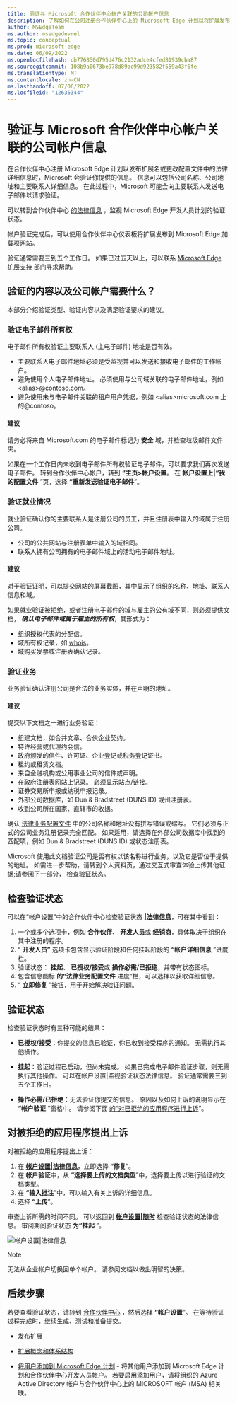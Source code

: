 ```yaml
---
title: 验证与 Microsoft 合作伙伴中心帐户关联的公司帐户信息
description: 了解如何在公司注册合作伙伴中心上的 Microsoft Edge 计划以将扩展发布到 Microsoft Edge 加载项网站时验证帐户信息。
author: MSEdgeTeam
ms.author: msedgedevrel
ms.topic: conceptual
ms.prod: microsoft-edge
ms.date: 06/09/2022
ms.openlocfilehash: cb776850d795d476c2132adce4cfed81939cba87
ms.sourcegitcommit: 108b9a0673be978d89bc99d923582f569a43f6fe
ms.translationtype: MT
ms.contentlocale: zh-CN
ms.lasthandoff: 07/06/2022
ms.locfileid: "12635344"
---
```

# <a name="verify-the-company-account-information-associated-with-your-microsoft-partner-center-account"></a>验证与 Microsoft 合作伙伴中心帐户关联的公司帐户信息

在合作伙伴中心注册 Microsoft Edge 计划以发布扩展名或更改配置文件中的法律详细信息时，Microsoft 会验证你提供的信息。 信息可以包括公司名称、公司地址和主要联系人详细信息。 在此过程中，Microsoft 可能会向主要联系人发送电子邮件以请求验证。

可以转到合作伙伴中心 [的法律信息](https://partner.microsoft.com/dashboard/account/v3/organization/legalinfo#developer) ，监视 Microsoft Edge 开发人员计划的验证状态。

帐户验证完成后，可以使用合作伙伴中心仪表板将扩展发布到 Microsoft Edge 加载项网站。

验证通常需要三到五个工作日。 如果已过五天以上，可以联系 [Microsoft Edge 扩展支持](/microsoft-edge/extensions-chromium/publish/contact-extensions-team/) 部门寻求帮助。


<!-- ====================================================================== -->
## <a name="what-is-verified-and-what-is-required-for-a-company-account"></a>验证的内容以及公司帐户需要什么？

本部分介绍验证类型、验证内容以及满足验证要求的建议。

### <a name="verify-email-ownership"></a>验证电子邮件所有权

电子邮件所有权验证主要联系人 (主电子邮件) 地址是否有效。

* 主要联系人电子邮件地址必须是受监视并可以发送和接收电子邮件的工作帐户。
* 避免使用个人电子邮件地址。  必须使用与公司域关联的电子邮件地址，例如 \<alias\>@contoso.com。
* 避免使用未与电子邮件关联的租户用户凭据，例如 \<alias\>microsoft.com 上的@contoso。

#### <a name="suggestions"></a>建议

请务必将来自 Microsoft.com 的电子邮件标记为 **安全** 域，并检查垃圾邮件文件夹。

如果在一个工作日内未收到电子邮件所有权验证电子邮件，可以要求我们再次发送电子邮件。 转到合作伙伴中心帐户，转到 **“主页>帐户设置**。 在 **帐户设置上|“我的配置文件** ”页，选择 **“重新发送验证电子邮件**”。

### <a name="verify-employment"></a>验证就业情况

就业验证确认你的主要联系人是注册公司的员工，并且注册表中输入的域属于注册公司。

* 公司的公共网站与注册表单中输入的域相同。
* 联系人拥有公司拥有的电子邮件域上的活动电子邮件地址。

#### <a name="suggestions"></a>建议

对于验证证明，可以提交网站的屏幕截图，其中显示了组织的名称、地址、联系人信息和域。

如果就业验证被拒绝，或者注册电子邮件的域与雇主的公有域不同，则必须提供文档， ***确认电子邮件域属于雇主的所有权***，其形式为：

* 组织授权代表的分配信。
* 域所有权记录，如 [whois](https://www.whois.com/whois)。
* 域购买发票或注册表确认记录。

### <a name="verify-business"></a>验证业务

业务验证确认注册公司是合法的业务实体，并在声明的地址。

#### <a name="suggestions"></a>建议

提交以下文档之一进行业务验证：

* 组建文档，如合并文章、合伙企业契约。
* 特许经营或代理约会信。
* 政府颁发的信件、许可证、企业登记或税务登记证书。
* 租约或租赁文档。
* 来自金融机构或公用事业公司的信件或声明。
* 在政府注册表网站上记录。 必须显示站点/链接。
* 证券交易所申报或纳税申报记录。
* 外部公司数据库，如 Dun & Bradstreet (DUNS ID) 或州注册表。
* 收到公司所在国家、直辖市的收据。

确认 [法律业务配置文件](https://partner.microsoft.com/dashboard/account/v3/organization/legalinfo#developer) 中的公司名称和地址没有拼写错误或缩写。 它们必须与正式的公司业务注册记录完全匹配。 如果适用，请选择在外部公司数据库中找到的匹配项，例如 Dun & Bradstreet (DUNS ID) 或状态注册表。

Microsoft 使用此文档验证公司是否有权以该名称进行业务，以及它是否位于提供的地址。 如需进一步帮助，请转到个人资料页，通过交互式审查体验上传其他证据;请参阅下一部分， [检查验证状态](#checking-your-verification-status)。


<!-- ====================================================================== -->
## <a name="checking-your-verification-status"></a>检查验证状态

可以在“帐户设置”中的合作伙伴中心检查验证状态 **[|法律信息](https://partner.microsoft.com/dashboard/account/v3/organization/legalinfo#developer)**，可在其中看到：

1. 一个或多个选项卡，例如 **合作伙伴**、 **开发人员**或 **经销商**，具体取决于组织在其中注册的程序。
1. “ **开发人员”** 选项卡包含显示验证阶段和任何挂起阶段的 **“帐户详细信息** ”进度栏。
1. 验证状态： **挂起**、 **已授权/接受**或 **操作必需/已拒绝**，并带有状态图标。
1. 包含信息图标 **的“法律业务配置文件** 进度”栏，可以选择以获取详细信息。
1. “ **立即修复** ”按钮，用于开始解决验证问题。


<!-- ====================================================================== -->
## <a name="verification-status"></a>验证状态

检查验证状态时有三种可能的结果：

*   **已授权/接受**：你提交的信息已验证，你已收到接受程序的通知。 无需执行其他操作。

*   **挂起**：验证过程已启动，但尚未完成。 如果已完成电子邮件验证步骤，则无需执行其他操作。 可以在帐户设置|监视验证状态法律信息。 验证通常需要三到五个工作日。

*   **操作必需/已拒绝**：无法验证你提交的信息。 原因以及如何上诉的说明显示在 **“帐户验证** ”窗格中。 请参阅下面 [的“对已拒绝的应用程序进行上诉](#appealing-a-rejected-application)”。


<!-- ====================================================================== -->
## <a name="appealing-a-rejected-application"></a>对被拒绝的应用程序提出上诉

对被拒绝的应用程序提出上诉：

1. 在 **[帐户设置|法律信息](https://partner.microsoft.com/dashboard/account/v3/organization/legalinfo#developer)**，立即选择 **“修复**”。
1. 在 **帐户验证**中，从 **“选择要上传的文档类型**”中，选择要上传以进行验证的文档类型。
1. 在 **“输入批注**”中，可以输入有关上诉的详细信息。
1. 选择 **“上传**”。

审查上诉所需的时间不同。 可以返回到 **[帐户设置|随时](https://partner.microsoft.com/dashboard/account/v3/organization/legalinfo#developer)** 检查验证状态的法律信息。 审阅期间验证状态 **为“挂起** ”。

![帐户设置|法律信息](media/account-settings-legal-info-microsoft-edge-partner-center.png)


> [!NOTE]
> 无法从企业帐户切换回单个帐户。 请参阅文档以做出明智的决策。


<!-- ====================================================================== -->
## <a name="next-steps"></a>后续步骤

若要查看验证状态，请转到 [合作伙伴中心](https://partner.microsoft.com/dashboard/microsoftedge/public/login?ref=dd) ，然后选择 **“帐户设置**”。  在等待验证过程完成时，继续生成、测试和准备提交。

*  [发布扩展](publish-extension.md)

*  [扩展概念和体系结构](../getting-started/index.md)

*  [将用户添加到 Microsoft Edge 计划](aad-account.md) - 将其他用户添加到 Microsoft Edge 计划和合作伙伴中心开发人员帐户。  若要启用添加用户，请将组织的 Azure Active Directory 帐户与合作伙伴中心上的 MICROSOFT 帐户 (MSA) 相关联。

